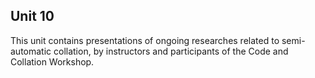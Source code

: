 ## Unit 10

This unit contains presentations of ongoing researches related to semi-automatic collation, by instructors and participants of the Code and Collation Workshop.
